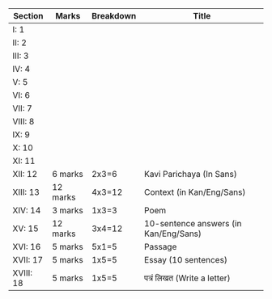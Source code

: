 | Section | Marks | Breakdown| Title|
|-|-|-|-|
|I: 1||||
|II: 2||||
|III: 3||||
|IV: 4||||
|V: 5||||
|VI: 6||||
|VII: 7||||
|VIII: 8||||
|IX: 9||||
|X: 10||||
|XI: 11||||
|XII: 12|6 marks |2x3=6|Kavi Parichaya (In Sans)|
|XIII: 13|12 marks |4x3=12| Context (in Kan/Eng/Sans)|
|XIV: 14|3 marks |1x3=3|Poem|
|XV: 15|12 marks |3x4=12|10-sentence answers (in Kan/Eng/Sans)|
|XVI: 16|5 marks |5x1=5| Passage|
|XVII: 17|5 marks|1x5=5| Essay (10 sentences)|
|XVIII: 18|5 marks |1x5=5|पत्रं लिखत (Write a letter)|
